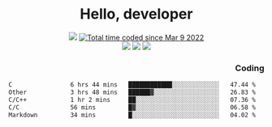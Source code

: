 # <div align='center' >Hello, developer</div>

<div align='center'>
  <a ><img src="https://img.shields.io/badge/dynamic/json?url=https%3A%2F%2Fapi.swo.moe%2Fstats%2Fgithub%2FFree-Aaron-Li&query=count&color=181717&label=GitHub&labelColor=282c34&logo=github&suffix=+follows&cacheSeconds=3600"></a>
  <a href="https://wakatime.com/@fe40087f-8eae-48dc-9950-ad0633db1591"><img src="https://wakatime.com/badge/user/fe40087f-8eae-48dc-9950-ad0633db1591.svg" alt="Total time coded since Mar 9 2022" /></a>
</div>
<div align='center'>
  <a><img src="https://img.shields.io/badge/Rookie-blue?style=plastic&logo=c&logoColor=blue&labelColor=F5B7DB"></a>
  <a><img src="https://img.shields.io/badge/Rookie-blue?style=plastic&logo=c%2B%2B&logoColor=blue&labelColor=F5B7DB"></a> 
  <a><img src="https://img.shields.io/badge/Rookie-blue?style=plastic&logo=python&logoColor=blue&labelColor=F5B7DB"></a> 
</div>

<div align='right'>
  <h3>Coding</h3>
</div>

<!--START_SECTION:waka-->

```txt
C                6 hrs 44 mins   ████████████░░░░░░░░░░░░░   47.44 %
Other            3 hrs 48 mins   ██████▓░░░░░░░░░░░░░░░░░░   26.83 %
C/C++            1 hr 2 mins     ██░░░░░░░░░░░░░░░░░░░░░░░   07.36 %
C/C              56 mins         █▓░░░░░░░░░░░░░░░░░░░░░░░   06.58 %
Markdown         34 mins         █░░░░░░░░░░░░░░░░░░░░░░░░   04.02 %
```

<!--END_SECTION:waka-->




